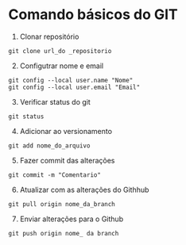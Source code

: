 # Comando básicos do GIT


1. Clonar repositório

```shell
git clone url_do _repositorio

```

2. Configutrar nome e email

```shell
git config --local user.name "Nome"
git config --local user.email "Email"
```

3. Verificar status  do git
```shell
git status
```

4. Adicionar ao versionamento

```shell
git add nome_do_arquivo
```

5. Fazer commit das alterações 

```shell
git commit -m "Comentario"
```

6. Atualizar com as alterações do Githhub

```shell
git pull origin nome_da_branch
```

7. Enviar alterações para o Github

```shell
git push origin nome_ da branch
```


